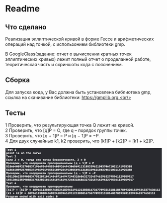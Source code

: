 # Readme

## Что сделано

Реализация эллиптической кривой в форме Гессе и арифметических операций над точкой, с использонием библиотеки gmp.<br/>

В GoogleClass(задание: отчет о вычислении кратных точек эллиптических кривых) лежит полный отчет о проделанной работе, теоритическая часть и скриншоты кода с пояснением.

## Сборка

Для запуска кода, у Вас должна быть установлена библиотека gmp, ссылка на скачивание библиотеки: https://gmplib.org.<br/>

## Тесты 

1 Проверить, что результирующая точка Q лежит на кривой.<br/>
2 Проверить, что [q]P = O, где q – порядок группы точек.<br/>
3 Проверить, что [q + 1]P = P и [q − 1]P = −P.<br/>
4 Для двух случайных k1, k2 проверить, что [k1]P + [k2]P = [k1 + k2]P.<br/>

![скриншот тестов](https://github.com/bulgvkov/hesse_curve/blob/main/screenshotOfTests.png)
